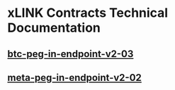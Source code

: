 # xLINK Contracts Technical Documentation

## [btc-peg-in-endpoint-v2-03](btc-peg-in-endpoint-v2-03.md)

## [meta-peg-in-endpoint-v2-02](meta-peg-in-endpoint-v2-02.md)
